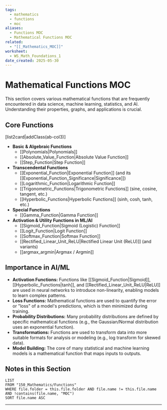 ```yaml
---
tags:
  - mathematics
  - functions
  - moc
aliases:
  - Functions MOC
  - Mathematical Functions MOC
related:
  - "[[_Mathematics_MOC]]"
worksheet:
  - WS_Math_Foundations_1
date_created: 2025-05-30
---
```

# Mathematical Functions MOC

This section covers various mathematical functions that are frequently encountered in data science, machine learning, statistics, and AI. Understanding their properties, graphs, and applications is crucial.

## Core Functions

[list2card|addClass(ab-col3)]
- **Basic & Algebraic Functions**
    - [[Polynomials|Polynomials]]
    - [[Absolute_Value_Function|Absolute Value Function]]
    - [[Step_Function|Step Function]]
- **Transcendental Functions**
    - [[Exponential_Function|Exponential Function]] (and its [[Exponential_Function_Significance|Significance]])
    - [[Logarithmic_Function|Logarithmic Function]]
    - [[Trigonometric_Functions|Trigonometric Functions]] (sine, cosine, tangent, etc.)
    - [[Hyperbolic_Functions|Hyperbolic Functions]] (sinh, cosh, tanh, etc.)
- **Special Functions**
    - [[Gamma_Function|Gamma Function]]
- **Activation & Utility Functions in ML/AI**
    - [[Sigmoid_Function|Sigmoid (Logistic) Function]]
    - [[Logit_Function|Logit Function]]
    - [[Softmax_Function|Softmax Function]]
    - [[Rectified_Linear_Unit_ReLU|Rectified Linear Unit (ReLU)]] (and variants)
    - [[argmax_argmin|Argmax / Argmin]]

## Importance in AI/ML
- **Activation Functions:** Functions like [[Sigmoid_Function|Sigmoid]], [[Hyperbolic_Functions|tanh]], and [[Rectified_Linear_Unit_ReLU|ReLU]] are used in neural networks to introduce non-linearity, enabling models to learn complex patterns.
- **Loss Functions:** Mathematical functions are used to quantify the error or "loss" of a model's predictions, which is then minimized during training.
- **Probability Distributions:** Many probability distributions are defined by specific mathematical functions (e.g., the Gaussian/Normal distribution uses an exponential function).
- **Transformations:** Functions are used to transform data into more suitable formats for analysis or modeling (e.g., log transform for skewed data).
- **Model Building:** The core of many statistical and machine learning models is a mathematical function that maps inputs to outputs.

## Notes in this Section
```dataview
LIST
FROM "150_Mathematics/Functions"
WHERE file.folder = this.file.folder AND file.name != this.file.name AND !contains(file.name, "MOC")
SORT file.name ASC
```

---